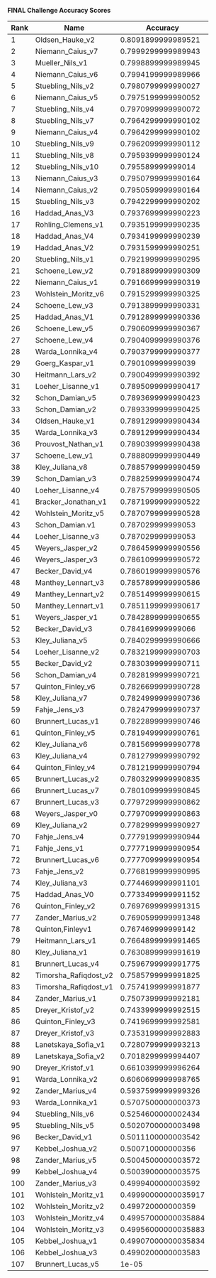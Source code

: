 **FINAL Challenge Accuracy Scores**



|Rank|Name|Accuracy|
|----|-----|---|
|1|Oldsen_Hauke_v2|0.8091899999989521|
|2|Niemann_Caius_v7|0.7999299999989943|
|3|Mueller_Nils_v1|0.7998899999989945|
|4|Niemann_Caius_v6|0.7994199999989966|
|5|Stuebling_Nils_v2|0.7980799999990027|
|6|Niemann_Caius_v5|0.7975199999990052|
|7|Stuebling_Nils_v4|0.7970999999990072|
|8|Stuebling_Nils_v7|0.7964299999990102|
|9|Niemann_Caius_v4|0.7964299999990102|
|10|Stuebling_Nils_v9|0.7962099999990112|
|11|Stuebling_Nils_v8|0.7959399999990124|
|12|Stuebling_Nils_v10|0.795589999999014|
|13|Niemann_Caius_v3|0.7950799999990164|
|14|Niemann_Caius_v2|0.7950599999990164|
|15|Stuebling_Nils_v3|0.7942299999990202|
|16|Haddad_Anas_V3|0.7937699999990223|
|17|Rohling_Clemens_v1|0.7935199999990235|
|18|Haddad_Anas_V4|0.7934199999990239|
|19|Haddad_Anas_V2|0.7931599999990251|
|20|Stuebling_Nils_v1|0.7921999999990295|
|21|Schoene_Lew_v2|0.7918899999990309|
|22|Niemann_Caius_v1|0.7916699999990319|
|23|Wohlstein_Moritz_v6|0.7915299999990325|
|24|Schoene_Lew_v3|0.7913899999990331|
|25|Haddad_Anas_V1|0.7912899999990336|
|26|Schoene_Lew_v5|0.7906099999990367|
|27|Schoene_Lew_v4|0.7904099999990376|
|28|Warda_Lonnika_v4|0.7903799999990377|
|29|Goerg_Kaspar_v1|0.790109999999039|
|30|Heitmann_Lars_v2|0.7900499999990392|
|31|Loeher_Lisanne_v1|0.7895099999990417|
|32|Schon_Damian_v5|0.7893699999990423|
|33|Schon_Damian_v2|0.7893399999990425|
|34|Oldsen_Hauke_v1|0.7891299999990434|
|35|Warda_Lonnika_v3|0.7891299999990434|
|36|Prouvost_Nathan_v1|0.7890399999990438|
|37|Schoene_Lew_v1|0.7888099999990449|
|38|Kley_Juliana_v8|0.7885799999990459|
|39|Schon_Damian_v3|0.7882599999990474|
|40|Loeher_Lisanne_v4|0.7875799999990505|
|41|Bracker_Jonathan_v1|0.7871999999990522|
|42|Wohlstein_Moritz_v5|0.7870799999990528|
|43|Schon_Damian.v1|0.787029999999053|
|44|Loeher_Lisanne_v3|0.787029999999053|
|45|Weyers_Jasper_v2|0.7864599999990556|
|46|Weyers_Jasper_v3|0.7861099999990572|
|47|Becker_David_v4|0.7860199999990576|
|48|Manthey_Lennart_v3|0.7857899999990586|
|49|Manthey_Lennart_v2|0.7851499999990615|
|50|Manthey_Lennart_v1|0.7851199999990617|
|51|Weyers_Jasper_v1|0.7842899999990655|
|52|Becker_David_v3|0.784169999999066|
|53|Kley_Juliana_v5|0.7840299999990666|
|54|Loeher_Lisanne_v2|0.7832199999990703|
|55|Becker_David_v2|0.7830399999990711|
|56|Schon_Damian_v4|0.7828199999990721|
|57|Quinton_Finley_v6|0.7826699999990728|
|58|Kley_Juliana_v7|0.7824999999990736|
|59|Fahje_Jens_v3|0.7824799999990737|
|60|Brunnert_Lucas_v1|0.7822899999990746|
|61|Quinton_Finley_v5|0.7819499999990761|
|62|Kley_Juliana_v6|0.7815699999990778|
|63|Kley_Juliana_v4|0.7812799999990792|
|64|Quinton_Finley_v4|0.7812199999990794|
|65|Brunnert_Lucas_v2|0.7803299999990835|
|66|Brunnert_Lucas_v7|0.7801099999990845|
|67|Brunnert_Lucas_v3|0.7797299999990862|
|68|Weyers_Jasper_v0|0.7797099999990863|
|69|Kley_Juliana_v2|0.7782999999990927|
|70|Fahje_Jens_v4|0.7779199999990944|
|71|Fahje_Jens_v1|0.7777199999990954|
|72|Brunnert_Lucas_v6|0.7777099999990954|
|73|Fahje_Jens_v2|0.7768199999990995|
|74|Kley_Juliana_v3|0.7744699999991101|
|75|Haddad_Anas_V0|0.7733499999991152|
|76|Quinton_Finley_v2|0.7697699999991315|
|77|Zander_Marius_v2|0.7690599999991348|
|78|Quinton,Finleyv1|0.767469999999142|
|79|Heitmann_Lars_v1|0.7664899999991465|
|80|Kley_Juliana_v1|0.7630899999991619|
|81|Brunnert_Lucas_v4|0.7596799999991775|
|82|Timorsha_Rafiqdost_v2|0.7585799999991825|
|83|Timorsha_Rafiqdost_v1|0.7574199999991877|
|84|Zander_Marius_v1|0.7507399999992181|
|85|Dreyer_Kristof_v2|0.7433999999992515|
|86|Quinton_Finley_v3|0.7419699999992581|
|87|Dreyer_Kristof_v3|0.7353199999992883|
|88|Lanetskaya_Sofia_v1|0.7280799999993213|
|89|Lanetskaya_Sofia_v2|0.7018299999994407|
|90|Dreyer_Kristof_v1|0.6610399999996264|
|91|Warda_Lonnika_v2|0.6060699999998765|
|92|Zander_Marius_v4|0.5937599999999326|
|93|Warda_Lonnika_v1|0.5707500000000373|
|94|Stuebling_Nils_v6|0.5254600000002434|
|95|Stuebling_Nils_v5|0.5020700000003498|
|96|Becker_David_v1|0.5011100000003542|
|97|Kebbel_Joshua_v2|0.500710000000356|
|98|Zander_Marius_v5|0.5004500000003572|
|99|Kebbel_Joshua_v4|0.5003900000003575|
|100|Zander_Marius_v3|0.4999400000003592|
|101|Wohlstein_Moritz_v1|0.49990000000035917|
|102|Wohlstein_Moritz_v2|0.499720000000359|
|103|Wohlstein_Moritz_v4|0.49957000000035884|
|104|Wohlstein_Moritz_v3|0.49956000000035883|
|105|Kebbel_Joshua_v1|0.49907000000035834|
|106|Kebbel_Joshua_v3|0.4990200000003583|
|107|Brunnert_Lucas_v5|1e-05|
